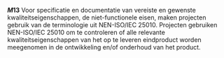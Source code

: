 <!-- begin: measure -->
**$M13$**
Voor specificatie en documentatie van vereiste en gewenste kwaliteitseigenschappen, de niet-functionele eisen, maken projecten gebruik van de terminologie uit NEN-ISO/IEC 25010. Projecten gebruiken NEN-ISO/IEC 25010 om te controleren of alle relevante kwaliteitseigenschappen van het op te leveren eindproduct worden meegenomen in de ontwikkeling en/of onderhoud van het product.
<!-- end: measure -->
